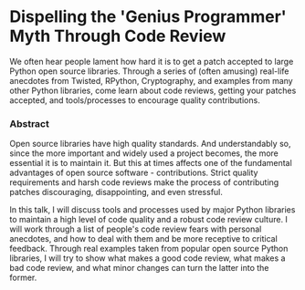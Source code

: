 # Dispelling the 'Genius Programmer' Myth Through Code Review

We often hear people lament how hard it is to get a patch accepted to large
Python open source libraries. Through a series of (often amusing) real-life
anecdotes from Twisted, RPython, Cryptography, and examples from many other
Python libraries, come learn about code reviews, getting your patches
accepted, and tools/processes to encourage quality contributions.

### Abstract

Open source libraries have high quality standards. And understandably so,
since the more important and widely used a project becomes, the more essential
it is to maintain it. But this at times affects one of the fundamental
advantages of open source software - contributions. Strict quality
requirements and harsh code reviews make the process of contributing patches
discouraging, disappointing, and even stressful.

In this talk, I will discuss tools and processes used by major Python
libraries to maintain a high level of code quality and a robust code review
culture. I will work through a list of people's code review fears with
personal anecdotes, and how to deal with them and be more receptive to
critical feedback. Through real examples taken from popular open source Python
libraries, I will try to show what makes a good code review, what makes a bad
code review, and what minor changes can turn the latter into the former.

